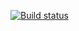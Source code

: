 [![Build status](https://ci.appveyor.com/api/projects/status/h57mq84vwr2d19jw?svg=true)](https://ci.appveyor.com/project/KlychevskayaKate/selenium)
